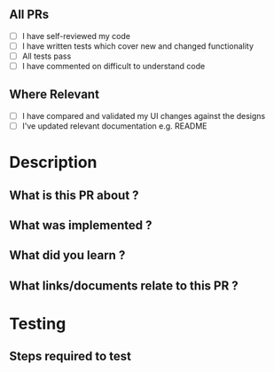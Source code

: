 <!-- Please run through this checklist before submitting the pull request.-->

## All PRs

- [ ] I have self-reviewed my code
- [ ] I have written tests which cover new and changed functionality
- [ ] All tests pass
- [ ] I have commented on difficult to understand code

## Where Relevant

- [ ] I have compared and validated my UI changes against the designs
- [ ] I've updated relevant documentation e.g. README

# Description

## What is this PR about ?

<!-- Describe the change in enough detail for the Reviewer to understand. -->

## What was implemented ?

<!-- Describe the exact steps you took to solve this -->

## What did you learn ?

<!-- Provide the rationale for the change here. -->

## What links/documents relate to this PR ?

<!-- List the related tickets, issue list or other source here. -->

# Testing

## Steps required to test

<!-- Outline the steps to test or reproduce the PR here.-->
